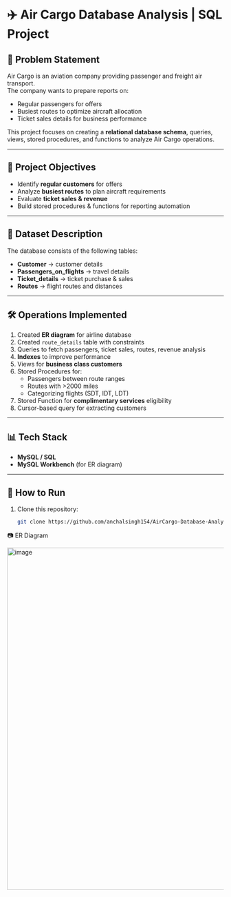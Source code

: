 # ✈️ Air Cargo Database Analysis | SQL Project

## 📌 Problem Statement
Air Cargo is an aviation company providing passenger and freight air transport.  
The company wants to prepare reports on:
- Regular passengers for offers  
- Busiest routes to optimize aircraft allocation  
- Ticket sales details for business performance  

This project focuses on creating a **relational database schema**, queries, views, stored procedures, and functions to analyze Air Cargo operations.

---

## 🎯 Project Objectives
- Identify **regular customers** for offers  
- Analyze **busiest routes** to plan aircraft requirements  
- Evaluate **ticket sales & revenue**  
- Build stored procedures & functions for reporting automation  

---

## 📂 Dataset Description
The database consists of the following tables:

- **Customer** → customer details  
- **Passengers_on_flights** → travel details  
- **Ticket_details** → ticket purchase & sales  
- **Routes** → flight routes and distances  

---

## 🛠️ Operations Implemented
1. Created **ER diagram** for airline database  
2. Created `route_details` table with constraints  
3. Queries to fetch passengers, ticket sales, routes, revenue analysis  
4. **Indexes** to improve performance  
5. Views for **business class customers**  
6. Stored Procedures for:  
   - Passengers between route ranges  
   - Routes with >2000 miles  
   - Categorizing flights (SDT, IDT, LDT)  
7. Stored Function for **complimentary services** eligibility  
8. Cursor-based query for extracting customers  

---

## 📊 Tech Stack
- **MySQL / SQL**  
- **MySQL Workbench** (for ER diagram)  

---

## 🚀 How to Run
1. Clone this repository:
   ```bash
   git clone https://github.com/anchalsingh154/AirCargo-Database-Analysis-SQL.git

📷 ER Diagram

<img width="1286" height="795" alt="image" src="https://github.com/user-attachments/assets/fe118095-9ee8-4c6e-b85b-86e75cb90f25" />
